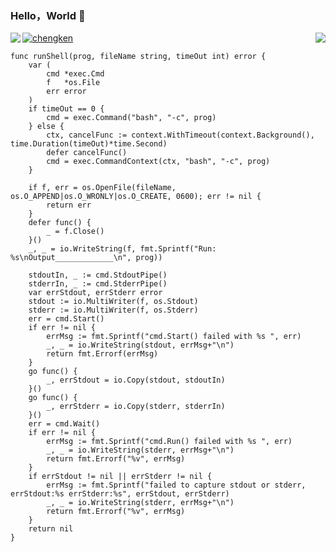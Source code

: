 ### Hello，World 👋
<div>
	<img align="left" src="https://github-readme-stats.vercel.app/api/top-langs/?username=chengkenlee&amp;layout=compact" /> <img align="right" src="https://github-readme-stats.vercel.app/api?username=chengkenlee&show_icons=true&icon_color=CE1D2D&text_color=718096&bg_color=ffffff&hide_title=true" /> 
</div>
<div><a href="https://www.credly.com/badges/71675ab2-4807-450c-81e6-1ecccb71a7b1/public_url">
<img src="https://github.com/chengkenlee/chengkenlee/assets/53367668/ad67ffde-44a6-4802-b2b7-6981c6e34dd6" alt="chengken"></a>
</div>

```
func runShell(prog, fileName string, timeOut int) error {
	var (
		cmd *exec.Cmd
		f   *os.File
		err error
	)
	if timeOut == 0 {
		cmd = exec.Command("bash", "-c", prog)
	} else {
		ctx, cancelFunc := context.WithTimeout(context.Background(), time.Duration(timeOut)*time.Second)
		defer cancelFunc()
		cmd = exec.CommandContext(ctx, "bash", "-c", prog)
	}

	if f, err = os.OpenFile(fileName, os.O_APPEND|os.O_WRONLY|os.O_CREATE, 0600); err != nil {
		return err
	}
	defer func() {
		_ = f.Close()
	}()
	_, _ = io.WriteString(f, fmt.Sprintf("Run: %s\nOutput_____________\n", prog))

	stdoutIn, _ := cmd.StdoutPipe()
	stderrIn, _ := cmd.StderrPipe()
	var errStdout, errStderr error
	stdout := io.MultiWriter(f, os.Stdout)
	stderr := io.MultiWriter(f, os.Stderr)
	err = cmd.Start()
	if err != nil {
		errMsg := fmt.Sprintf("cmd.Start() failed with %s ", err)
		_, _ = io.WriteString(stdout, errMsg+"\n")
		return fmt.Errorf(errMsg)
	}
	go func() {
		_, errStdout = io.Copy(stdout, stdoutIn)
	}()
	go func() {
		_, errStderr = io.Copy(stderr, stderrIn)
	}()
	err = cmd.Wait()
	if err != nil {
		errMsg := fmt.Sprintf("cmd.Run() failed with %s ", err)
		_, _ = io.WriteString(stderr, errMsg+"\n")
		return fmt.Errorf("%v", errMsg)
	}
	if errStdout != nil || errStderr != nil {
		errMsg := fmt.Sprintf("failed to capture stdout or stderr, errStdout:%s errStderr:%s", errStdout, errStderr)
		_, _ = io.WriteString(stderr, errMsg+"\n")
		return fmt.Errorf("%v", errMsg)
	}
	return nil
}

```
